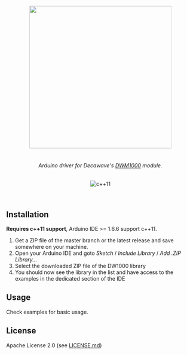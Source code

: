 <br/>
<div align="center">
  <img width="380px" src="https://www.dropbox.com/s/tnpnbkkrs8fhudf/Unicorn%20%28Conflitto%20di%20maiuscole%20o%20minuscole%29.png?dl=0">
</div>
<br/>
<div align="center">

###### Arduino driver for Decawave's [DWM1000](http://www.decawave.com/products/dwm1000-module) module.

![c++11](https://img.shields.io/badge/C%2B%2B-11-brightgreen.svg)
</div>
<br/>


Installation
------------
**Requires c++11 support**, Arduino IDE >= 1.6.6 support c++11.

 1. Get a ZIP file of the master branch or the latest release and save somewhere on your machine.
 2. Open your Arduino IDE and goto _Sketch_ / _Include Library_ / _Add .ZIP Library..._
 3. Select the downloaded ZIP file of the DW1000 library
 4. You should now see the library in the list and have access to the examples in the dedicated section of the IDE

Usage
-----
Check examples for basic usage.

License
-------
Apache License 2.0 (see [LICENSE.md](https://github.com/F-Army/arduino-dwm1000/blob/master/LICENSE.md))
